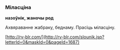 ### Міласціна
**назоўнік, жаночы род**

Ахвяраванне жабраку, беднаму. Прасіць міласціну.

<a rel="author">[http://rv-blr.com/](http://rv-blr.com/slounik.jsp?letterId=0&maskId=0&pageId=1687)</a>
